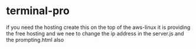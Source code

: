 # terminal-pro
if you need the hosting create this on the top of the aws-linux it is providing the free hosting 
and we nee to change the ip address in the server.js and the prompting.html also 
